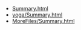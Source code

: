 * [Summary.html](Summary.html)
* [yoga/Summary.html](yoga/Summary.html)
* [MoreFiles/Summary.html](MoreFiles/Summary.html)